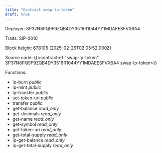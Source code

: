 ```yaml
---
title: "Contract swap-lp-token"
draft: true
---
```

Deployer: SP37N8PQ9F9ZQB4DY3516R1044YY1MDAEESFVX6A4

Traits:
 SIP-0010



Block height: 678105 (2025-02-26T02:05:52.000Z)

Source code: {{<contractref "swap-lp-token" SP37N8PQ9F9ZQB4DY3516R1044YY1MDAEESFVX6A4 swap-lp-token>}}

Functions:

* lp-burn _public_
* lp-mint _public_
* lp-transfer _public_
* set-token-uri _public_
* transfer _public_
* get-balance _read_only_
* get-decimals _read_only_
* get-name _read_only_
* get-symbol _read_only_
* get-token-uri _read_only_
* get-total-supply _read_only_
* lp-get-balance _read_only_
* lp-get-total-supply _read_only_
